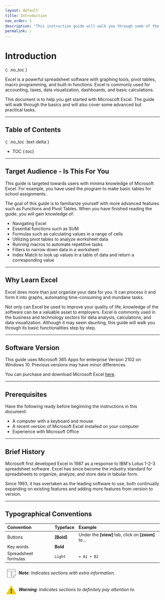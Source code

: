 ```yaml
---
layout: default
title: Introduction
nav_order: 1
description: "This instruction guide will walk you through some of the most common and essential Excel functions."
permalink: /
---
```

# Introduction
{: .no_toc }

Excel is a powerful spreadsheet software with graphing tools, pivot tables, macro programming, and built-in functions. Excel is commonly used for accounting, taxes, data visualization, dashboards, and basic calculations.

This document is to help you get started with Microscoft Excel. The guide will walk through the basics and will also cover some advanced but practical tasks.

---

## Table of Contents
{: .no_toc .text-delta }

* TOC
{:toc}

---

## Target Audience - Is This For You

This guide is targeted towards users with minima knowledge of Microsoft Excel. For example, you have used the program to make basic tables for school assignments.

The goal of this guide is to familiarize yourself with more advanced features such as Functions and Pivot Tables. When you have finished reading the guide, you will gain knowledge of:

* Navigating Excel
* Essential functions such as SUM
* Formulas such as calculating values in a range of cells
* Utilizing pivot tables to analyze worksheet data
* Running macros to automate repetitive tasks
* Filters to narrow down data in a worksheet
* Index Match to look up values in a table of data and return a corresponding value

---

## Why Learn Excel

Excel does more than just organize your data for you. It can process it and form it into graphs, automating time-consuming and mundane tasks.

Not only can Excel be used to improve your quality of life, knowledge of the software can be a valuable asset to employers. Excel is commonly used in the business and technology sectors for data analysis, calculations, and data visualization. Although it may seem daunting, this guide will walk you through its basic functionalities step by step.

---

## Software Version

This guide uses Microsoft 365 Apps for enterprise Version 2102 on Windows 10. Previous versions may have minor differences.

You can purchase and download Microsoft Excel [here](https://www.microsoft.com/en-ca/microsoft-365/excel).

---

## Prerequisites

Have the following ready before beginning the instructions in this document:

* A computer with a keyboard and mouse
* A recent version of Microsoft Excel installed on your computer
* Experience with Microsoft Office

---

## Brief History

Microsoft first developed Excel in 1987 as a response to IBM's Lotus 1-2-3 spreadsheet software. Excel has since become the industry standard for spreadsheets to organize, analyze, and store data in tabular form.

Since 1993, it has overtaken as the leading software to use, both continually expanding on existing features and adding more features from version to version.

---

## Typographical Conventions

| Convention           | Typeface    | Example |
|:---------------------|:------------|:----------|
| Buttons              | **[Bold]**  | Under the **[view]** tab, click on **[zoom]** to... |
| Key words            |  **Bold**   |  |
| Spreadsheet formulas | ```Light``` | ```= A1 + B2``` |

<img src="https://github.com/nickluong-dev/Excel-Instruction-Guide/blob/gh-pages/assets/images/note.png?raw=true" alt="note" width="40px" height="40px" style="vertical-align:middle;"> ***Note**: Indicates sections with extra information.*

<img src="https://github.com/nickluong-dev/Excel-Instruction-Guide/blob/gh-pages/assets/images/warning.png?raw=true" alt="warning" width="40px" height="40px" style="vertical-align:middle;"> ***Warning**: Indicates sections to definitely pay attention to.*
